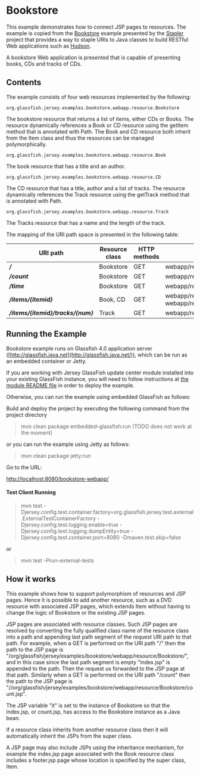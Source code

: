 <!--

    DO NOT ALTER OR REMOVE COPYRIGHT NOTICES OR THIS HEADER.

    Copyright (c) 2015 Oracle and/or its affiliates. All rights reserved.

    The contents of this file are subject to the terms of either the GNU
    General Public License Version 2 only ("GPL") or the Common Development
    and Distribution License("CDDL") (collectively, the "License").  You
    may not use this file except in compliance with the License.  You can
    obtain a copy of the License at
    http://glassfish.java.net/public/CDDL+GPL_1_1.html
    or packager/legal/LICENSE.txt.  See the License for the specific
    language governing permissions and limitations under the License.

    When distributing the software, include this License Header Notice in each
    file and include the License file at packager/legal/LICENSE.txt.

    GPL Classpath Exception:
    Oracle designates this particular file as subject to the "Classpath"
    exception as provided by Oracle in the GPL Version 2 section of the License
    file that accompanied this code.

    Modifications:
    If applicable, add the following below the License Header, with the fields
    enclosed by brackets [] replaced by your own identifying information:
    "Portions Copyright [year] [name of copyright owner]"

    Contributor(s):
    If you wish your version of this file to be governed by only the CDDL or
    only the GPL Version 2, indicate your decision by adding "[Contributor]
    elects to include this software in this distribution under the [CDDL or GPL
    Version 2] license."  If you don't indicate a single choice of license, a
    recipient has the option to distribute your version of this file under
    either the CDDL, the GPL Version 2 or to extend the choice of license to
    its licensees as provided above.  However, if you add GPL Version 2 code
    and therefore, elected the GPL Version 2 license, then the option applies
    and therefore, elected the GPL Version 2 license, then the option applies
    only if the new code is made subject to such option by the copyright
    holder.

-->

Bookstore
=========

This example demonstrates how to connect JSP pages to resources. The
example is copied from the
[Bookstore](http://stapler.kohsuke.org/getting-started.html) example
presented by the [Stapler](http://stapler.kohsuke.org/) project that
provides a way to staple URIs to Java classes to build RESTful Web
applications such as [Hudson](http://java.net/projects/hudson/).

A bookstore Web application is presented that is capable of presenting
books, CDs and tracks of CDs.

Contents
--------

The example consists of four web resources implemented by the following:

`org.glassfish.jersey.examples.bookstore.webapp.resource.Bookstore`

The bookstore resource that returns a list of items, either CDs
or Books. The resource dynamically references a Book or CD resource
using the getItem method that is annotated with Path. The Book and
CD resource both inherit from the Item class and thus the resources
can be managed polymorphically.

`org.glassfish.jersey.examples.bookstore.webapp.resource.Book`

The book resource that has a title and an author.

`org.glassfish.jersey.examples.bookstore.webapp.resource.CD`

The CD resource that has a title, author and a list of tracks. The
resource dynamically references the Track resource using the
getTrack method that is annotated with Path.

`org.glassfish.jersey.examples.bookstore.webapp.resource.Track`

The Tracks resource that has a name and the length of the track.

The mapping of the URI path space is presented in the following table:


URI path                            | Resource class   | HTTP methods   | Notes
----------------------------------- | ---------------- | -------------- | ------------------------------------------------------------------------------
**_/_**                             | Bookstore        | GET            | webapp/resource/Bookstore/index.jsp
**_/count_**                        | Bookstore        | GET            | webapp/resource/Bookstore/count.jsp
**_/time_**                         | Bookstore        | GET            | webapp/resource/Bookstore/time.jsp
**_/items/{itemid}_**               | Book, CD         | GET            | webapp/resource/Book/index.jsp, webapp/resource/CD/index.jsp
**_/items/{itemid}/tracks/{num}_**  | Track            | GET            | webapp/resource/Track/index.jsp

Running the Example
-------------------

Bookstore example runs on Glassfish 4.0 application server
([http://glassfish.java.net](http://glassfish.java.net/)), which can be
run as an embedded container or Jetty.

If you are working with Jersey GlassFish update center module installed
into your existing GlassFish instance, you will need to follow
instructions at [the module README file](../../README.html) in order to
deploy the example.

Otherwise, you can run the example using embedded GlassFish as follows:

Build and deploy the project by executing the following command from the
project directory

>   mvn clean package embedded-glassfish:run (TODO does not work at the moment)

or you can run the example using Jetty as follows:

>   mvn clean package jetty:run

Go to the URL:

<http://localhost:8080/bookstore-webapp/>

#### Test Client Running

>   mvn test -Djersey.config.test.container.factory=org.glassfish.jersey.test.external.ExternalTestContainerFactory -Djersey.config.test.logging.enable=true -Djersey.config.test.logging.dumpEntity=true -Djersey.config.test.container.port=8080 -Dmaven.test.skip=false

or

>   mvn test -Prun-external-tests

How it works
------------

This example shows how to support polymorphism of resources and JSP
pages. Hence it is possible to add another resource, such as a DVD
resource with associated JSP pages, which extends Item without having to
change the logic of Bookstore or the existing JSP pages.

JSP pages are associated with resource classes. Such JSP pages are
resolved by converting the fully qualified class name of the resource
class into a path and appending last path segment of the request URI
path to that path. For example, when a GET is performed on the URI path
"/" then the path to the JSP page is
"/org/glassfish/jersey/examples/bookstore/webapp/resource/Bookstore/",
and in this case since the last path segment is empty "index.jsp" is
appended to the path. Then the request us forwarded to the JSP page at
that path. Similarly when a GET is performed on the URI path "/count"
then the path to the JSP page is
"//org/glassfish/jersey/examples/bookstore/webapp/resource/Bookstore/count.jsp".

The JSP variable "it" is set to the instance of Bookstore so that the
index.jsp, or count.jsp, has access to the Bookstore instance as a Java
bean.

If a resource class inherits from another resource class then it will
automatically inherit the JSPs from the super class.

A JSP page may also include JSPs using the inheritance mechanism, for
example the index.jsp page associated with the Book resource class
includes a footer.jsp page whose location is specified by the super
class, Item.
